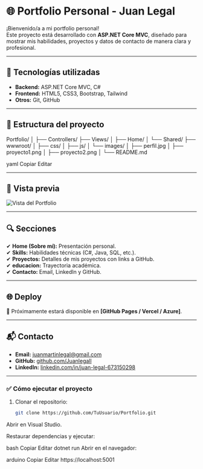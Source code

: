 # 🌐 Portfolio Personal - Juan Legal

¡Bienvenido/a a mi portfolio personal!  
Este proyecto está desarrollado con **ASP.NET Core MVC**, diseñado para mostrar mis habilidades, proyectos y datos de contacto de manera clara y profesional.

---

## 🚀 Tecnologías utilizadas
- **Backend:** ASP.NET Core MVC, C#
- **Frontend:** HTML5, CSS3, Bootstrap, Tailwind
- **Otros:** Git, GitHub

---

## 📂 Estructura del proyecto
Portfolio/
│
├── Controllers/
├── Views/
│ ├── Home/
│ └── Shared/
├── wwwroot/
│ ├── css/
│ ├── js/
│ └── images/
│ ├── perfil.jpg
│ ├── proyecto1.png
│ ├── proyecto2.png
│
└── README.md

yaml
Copiar
Editar

---

## 📸 Vista previa
![Vista del Portfolio](wwwroot/images/perfil.jpg)

---

## 🔍 Secciones
✔ **Home (Sobre mí):** Presentación personal.  
✔ **Skills:** Habilidades técnicas (C#, Java, SQL, etc.).  
✔ **Proyectos:** Detalles de mis proyectos con links a GitHub.  
✔ **educacion:** Trayectoria académica.  
✔ **Contacto:** Email, LinkedIn y GitHub.

---

## 🌐 Deploy
📌 Próximamente estará disponible en **[GitHub Pages / Vercel / Azure]**.

---

## 📬 Contacto
- **Email:** juanmartinlegal@gmail.com  
- **GitHub:** [github.com/Juanlegall](https://github.com/Juanlegall)  
- **LinkedIn:** [linkedin.com/in/juan-legal-673150298](https://www.linkedin.com/in/juan-legal-673150298/)  

---

### ✅ Cómo ejecutar el proyecto
1. Clonar el repositorio:
   ```bash
   git clone https://github.com/TuUsuario/Portfolio.git
Abrir en Visual Studio.

Restaurar dependencias y ejecutar:

bash
Copiar
Editar
dotnet run
Abrir en el navegador:

arduino
Copiar
Editar
https://localhost:5001
